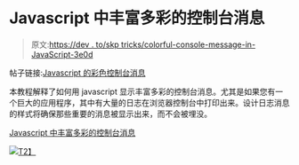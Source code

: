 # Javascript 中丰富多彩的控制台消息

> 原文:[https://dev . to/skp tricks/colorful-console-message-in-JavaScript-3e0d](https://dev.to/skptricks/colorful-console-message-in-javascript-3e0d)

帖子链接:[Javascript 的彩色控制台消息](https://www.skptricks.com/2018/11/colorful-console-message-in-javascript.html)

本教程解释了如何用 javascript 显示丰富多彩的控制台消息。尤其是如果您有一个巨大的应用程序，其中有大量的日志在浏览器控制台中打印出来。设计日志消息的样式将确保那些重要的消息被显示出来，而不会被埋没。

[Javascript 中丰富多彩的控制台消息](https://www.skptricks.com/2018/11/colorful-console-message-in-javascript.html)

[![](../Images/2dae2476bceae781882eb1be956cc07b.png)T2】](https://res.cloudinary.com/practicaldev/image/fetch/s--Ur9e1Ilp--/c_limit%2Cf_auto%2Cfl_progressive%2Cq_auto%2Cw_880/https://4.bp.blogspot.com/-_c_q7MNLWtk/W-vXh2y1miI/AAAAAAAACJE/9QBvxvLLxxo0QBNelsbCfHFNR0FrEZqHACLcBGAs/s400/console.png)